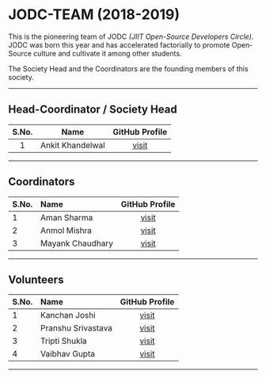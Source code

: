 # JODC-TEAM (2018-2019)

This is the pioneering team of JODC *(JIIT Open-Source Developers Circle)*. JODC was born this year and has accelerated factorially to promote Open-Source culture and cultivate it among other students.

The Society Head and the Coordinators are the founding members of this society.

---

## Head-Coordinator / Society Head

| S.No. | Name | GitHub Profile |
|:-----:|:----:|:--------------:|
| 1 | Ankit Khandelwal | [visit](https://github.com/Ankk98) |

---

## Coordinators

| S.No. | Name | GitHub Profile |
|:------|:-----|:--------------:|
| 1 | Aman Sharma | [visit](https://github.com/amanharitsh123) |
| 2 | Anmol Mishra | [visit](https://github.com/anmol27katyani) |
| 3 | Mayank Chaudhary | [visit](https://github.com/im-gozmit) |

---

## Volunteers

| S.No. | Name | GitHub Profile |
|:------|:-----|:--------------:|
| 1 | Kanchan Joshi | [visit](https://github.com/koderjoker) |
| 2 | Pranshu Srivastava | [visit](https://github.com/rexagod) |
| 3 | Tripti Shukla | [visit](https://github.com/yellowwoods12) |
| 4 | Vaibhav Gupta | [visit](https://github.com/VARoDeK) |

---